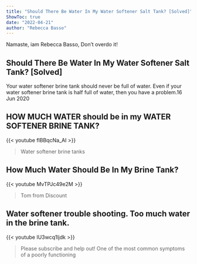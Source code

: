 ```yaml
---
title: "Should There Be Water In My Water Softener Salt Tank? [Solved]"
ShowToc: true 
date: "2022-04-21"
author: "Rebecca Basso" 
---
```


Namaste, iam Rebecca Basso, Don’t overdo it!
## Should There Be Water In My Water Softener Salt Tank? [Solved]
 Your water softener brine tank should never be full of water. Even if your water softener brine tank is half full of water, then you have a problem.16 Jun 2020

## HOW MUCH WATER should be in my WATER SOFTENER BRINE TANK?
{{< youtube flBBqcNa_AI >}}
>Water softener brine tanks

## How Much Water Should Be In My Brine Tank?
{{< youtube MvTPJc49e2M >}}
>Tom from Discount 

## Water softener trouble shooting. Too much water in the brine tank.
{{< youtube IU3wcq1ljdk >}}
>Please subscribe and help out! One of the most common symptoms of a poorly functioning 

